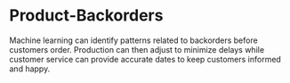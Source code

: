 # Product-Backorders
Machine learning can identify patterns related to backorders before customers order. Production can then adjust to minimize delays while customer service can provide accurate dates to keep customers informed and happy. 
